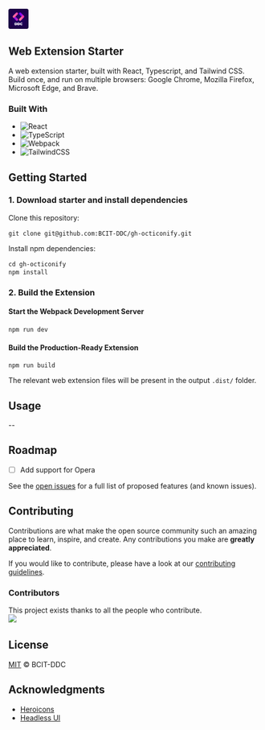 <div id="top"></div>

<!-- PROJECT LOGO -->
<br />

  <a align="left" href="https://github.com/BCIT-DDC">
    <img src="./assets/images/DDC-rounded.png" alt="Logo" width="40" height="40">
  </a>

<!-- ABOUT THE PROJECT -->

## Web Extension Starter

<!-- <p align="center">
    <img alt="Search" src="./assets/images/SearchBarScreenshot.JPG" src="./assets/video/SearchBarDemo.gif" width="100%"/>
</p> -->

A web extension starter, built with React, Typescript, and Tailwind CSS. Build once, and run on multiple browsers: Google Chrome, Mozilla Firefox, Microsoft Edge, and Brave.

### Built With

-   ![React](https://img.shields.io/badge/-React-050B1E?&logo=React)
-   ![TypeScript](https://img.shields.io/badge/-TypeScript-050B1E?&logo=TypeScript)
-   ![Webpack](https://img.shields.io/badge/-Webpack.js-050B1E?&logo=webpack)
-   ![TailwindCSS](https://img.shields.io/badge/-Tailwind_CSS-050B1E?&logo=tailwind-css)

<!-- GETTING STARTED -->

## Getting Started

### 1. Download starter and install dependencies

Clone this repository:

```
git clone git@github.com:BCIT-DDC/gh-octiconify.git
```

Install npm dependencies:

```
cd gh-octiconify
npm install
```

### 2. Build the Extension

#### Start the Webpack Development Server

```
npm run dev
```

#### Build the Production-Ready Extension

```
npm run build
```

The relevant web extension files will be present in the output `.dist/` folder.

<!-- USAGE EXAMPLES -->

## Usage

--

<!-- ROADMAP -->

## Roadmap

<!-- -   [x] Add Changelog -->

-   [ ] Add support for Opera

See the [open issues](https://github.com/BCIT-DDC/web-extension-ts-starter/issues) for a full list of proposed features (and known issues).

<!-- CONTRIBUTING -->

## Contributing

Contributions are what make the open source community such an amazing place to learn, inspire, and create. Any contributions you make are **greatly appreciated**.

If you would like to contribute, please have a look at our [contributing guidelines](https://github.com/BCIT-DDC/docs/blob/main/contributing.md).

### Contributors

This project exists thanks to all the people who contribute.
<br/>
<a href="https://github.com/BCIT-DDC/gh-octiconify/graphs/contributors">
<img src="https://contrib.rocks/image?repo=bcit-ddc/gh-octiconify" height="40"/>
</a>

<!-- TESTING -->

<!-- ## TESTING -->

<!-- LINTING -->

<!-- ## Linting -->

<!-- LICENSE -->

## License

[MIT](LICENSE.md) © BCIT-DDC

<!-- ACKNOWLEDGMENTS -->

## Acknowledgments

-   [Heroicons](https://heroicons.com/)
-   [Headless UI](https://headlessui.dev/)
